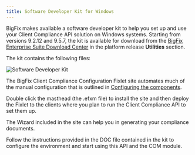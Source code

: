 ```yaml
---
title: Software Developer Kit for Windows
---
```


BigFix makes available a software developer kit to help you set up and use your Client Compliance API solution on Windows systems. 
Starting from versions 9.2.12 and 9.5.7, the kit is available for download from the [BigFix Enterprise Suite Download Center](http://support.bigfix.com/bes/release/) in the platform release **Utilities** section.

The kit contains the following files:

![Software Developer Kit](/static/img/cc_sdk.png)

The BigFix Client Compliance Configuration Fixlet site automates much of the manual
configuration that is outlined in [Configuring the components](./cc_configuration_steps.html). 

Double click the masthead (the .efxm file) to install the site and then deploy the Fixlet to the clients where you plan to run the Client Compliance API to set them up.

The Wizard included in the site can help you in generating your compliance documents.

Follow the instructions provided in the DOC file contained in the kit to configure the environment and start using this API and the COM module.
